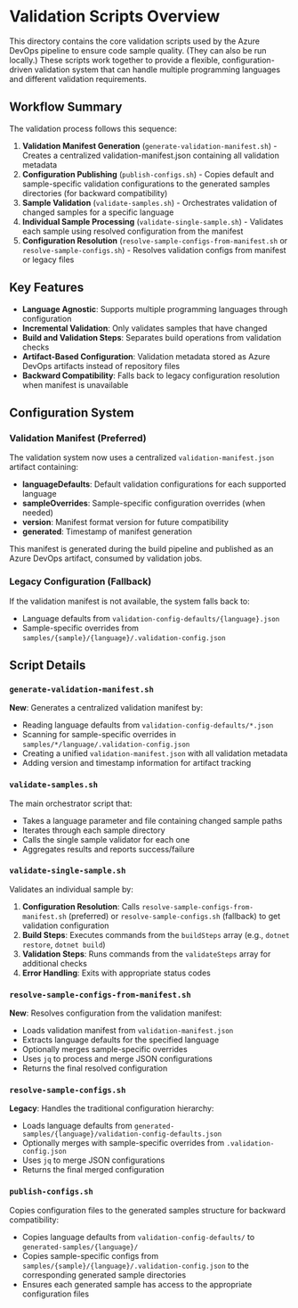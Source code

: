 # Validation Scripts Overview

This directory contains the core validation scripts used by the Azure DevOps pipeline to ensure code sample quality. (They can also be run locally.) These scripts work together to provide a flexible, configuration-driven validation system that can handle multiple programming languages and different validation requirements.

## Workflow Summary

The validation process follows this sequence:

1. **Validation Manifest Generation** (`generate-validation-manifest.sh`) - Creates a centralized validation-manifest.json containing all validation metadata
2. **Configuration Publishing** (`publish-configs.sh`) - Copies default and sample-specific validation configurations to the generated samples directories (for backward compatibility)
3. **Sample Validation** (`validate-samples.sh`) - Orchestrates validation of changed samples for a specific language
4. **Individual Sample Processing** (`validate-single-sample.sh`) - Validates each sample using resolved configuration from the manifest
5. **Configuration Resolution** (`resolve-sample-configs-from-manifest.sh` or `resolve-sample-configs.sh`) - Resolves validation configs from manifest or legacy files

## Key Features

- **Language Agnostic**: Supports multiple programming languages through configuration
- **Incremental Validation**: Only validates samples that have changed
- **Build and Validation Steps**: Separates build operations from validation checks
- **Artifact-Based Configuration**: Validation metadata stored as Azure DevOps artifacts instead of repository files
- **Backward Compatibility**: Falls back to legacy configuration resolution when manifest is unavailable

## Configuration System

### Validation Manifest (Preferred)
The validation system now uses a centralized `validation-manifest.json` artifact containing:
- **languageDefaults**: Default validation configurations for each supported language
- **sampleOverrides**: Sample-specific configuration overrides (when needed)
- **version**: Manifest format version for future compatibility
- **generated**: Timestamp of manifest generation

This manifest is generated during the build pipeline and published as an Azure DevOps artifact, consumed by validation jobs.

### Legacy Configuration (Fallback)
If the validation manifest is not available, the system falls back to:
- Language defaults from `validation-config-defaults/{language}.json` 
- Sample-specific overrides from `samples/{sample}/{language}/.validation-config.json`

## Script Details

### `generate-validation-manifest.sh`
**New**: Generates a centralized validation manifest by:
- Reading language defaults from `validation-config-defaults/*.json`
- Scanning for sample-specific overrides in `samples/*/language/.validation-config.json`
- Creating a unified `validation-manifest.json` with all validation metadata
- Adding version and timestamp information for artifact tracking

### `validate-samples.sh`
The main orchestrator script that:
- Takes a language parameter and file containing changed sample paths
- Iterates through each sample directory
- Calls the single sample validator for each one
- Aggregates results and reports success/failure

### `validate-single-sample.sh`
Validates an individual sample by:
1. **Configuration Resolution**: Calls `resolve-sample-configs-from-manifest.sh` (preferred) or `resolve-sample-configs.sh` (fallback) to get validation configuration
2. **Build Steps**: Executes commands from the `buildSteps` array (e.g., `dotnet restore`, `dotnet build`)
3. **Validation Steps**: Runs commands from the `validateSteps` array for additional checks
4. **Error Handling**: Exits with appropriate status codes

### `resolve-sample-configs-from-manifest.sh`
**New**: Resolves configuration from the validation manifest:
- Loads validation manifest from `validation-manifest.json`
- Extracts language defaults for the specified language
- Optionally merges sample-specific overrides
- Uses `jq` to process and merge JSON configurations
- Returns the final resolved configuration

### `resolve-sample-configs.sh`
**Legacy**: Handles the traditional configuration hierarchy:
- Loads language defaults from `generated-samples/{language}/validation-config-defaults.json`
- Optionally merges with sample-specific overrides from `.validation-config.json`
- Uses `jq` to merge JSON configurations
- Returns the final merged configuration

### `publish-configs.sh`
Copies configuration files to the generated samples structure for backward compatibility:
- Copies language defaults from `validation-config-defaults/` to `generated-samples/{language}/`
- Copies sample-specific configs from `samples/{sample}/{language}/.validation-config.json` to the corresponding generated sample directories
- Ensures each generated sample has access to the appropriate configuration files